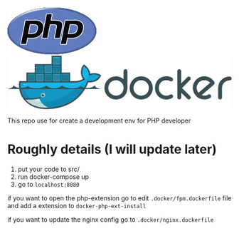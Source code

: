 ![php](https://github.com/NSLog0/docker-php-fpm-nginx/blob/master/.temp/php.png) 
![docker](https://github.com/NSLog0/docker-php-fpm-nginx/blob/master/.temp/docker.png)

This repo use for create a development env for PHP developer

# Roughly details (I will update later)

1. put your code to src/
2. run docker-compose up
3. go to `localhost:8080`

if you want to open the php-extension go to edit `.docker/fpm.dockerfile` file and add a extension to `docker-php-ext-install`

if you want to update the nginx config go to `.docker/nginx.dockerfile`

